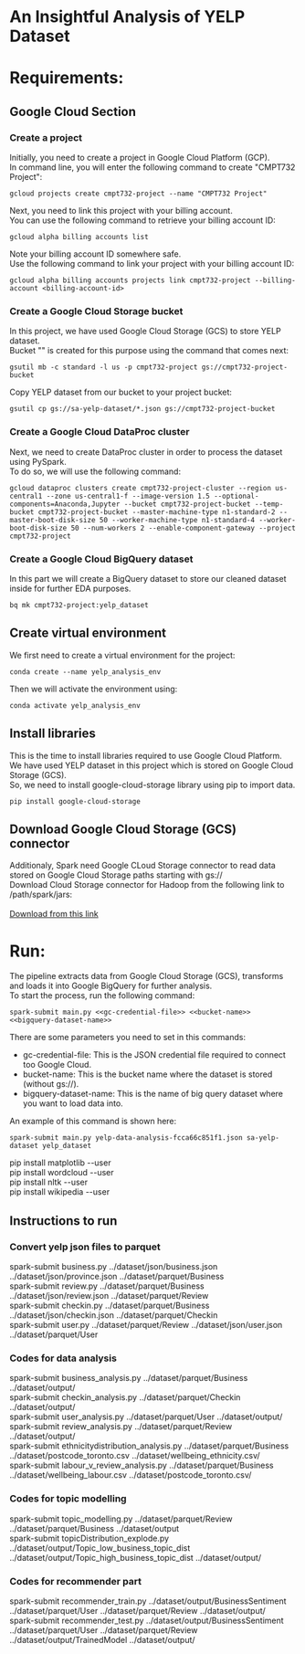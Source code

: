 # An Insightful Analysis of YELP Dataset

# Requirements:

## Google Cloud Section
### Create a project
Initially, you need to create a project in Google Cloud Platform (GCP). <br/>
In command line, you will enter the following command to create "CMPT732 Project":<br/>
```
gcloud projects create cmpt732-project --name "CMPT732 Project" 
```
Next, you need to link this project with your billing account.<br/>
You can use the following command to retrieve your billing account ID:<br/>
```
gcloud alpha billing accounts list
```
Note your billing account ID somewhere safe.<br/>
Use the following command to link your project with your billing account ID:<br/>
```
gcloud alpha billing accounts projects link cmpt732-project --billing-account <billing-account-id>
```

### Create a Google Cloud Storage bucket 
In this project, we have used Google Cloud Storage (GCS) to store YELP dataset.<br/>
Bucket "" is created for this purpose using the command that comes next:<br/>
```
gsutil mb -c standard -l us -p cmpt732-project gs://cmpt732-project-bucket
```
Copy YELP dataset from our bucket to your project bucket:
```
gsutil cp gs://sa-yelp-dataset/*.json gs://cmpt732-project-bucket
```

### Create a Google Cloud DataProc cluster
Next, we need to create DataProc cluster in order to process the dataset using PySpark.<br/>
To do so, we will use the following command:<br/>
```
gcloud dataproc clusters create cmpt732-project-cluster --region us-central1 --zone us-central1-f --image-version 1.5 --optional-components=Anaconda,Jupyter --bucket cmpt732-project-bucket --temp-bucket cmpt732-project-bucket --master-machine-type n1-standard-2 --master-boot-disk-size 50 --worker-machine-type n1-standard-4 --worker-boot-disk-size 50 --num-workers 2 --enable-component-gateway --project cmpt732-project
```

### Create a Google Cloud BigQuery dataset
In this part we will create a BigQuery dataset to store our cleaned dataset inside for further EDA purposes.<br/>
```
bq mk cmpt732-project:yelp_dataset
```

## Create virtual environment
We first need to create a virtual environment for the project: <br/>
```
conda create --name yelp_analysis_env
```

Then we will activate the environment using: <br/>
```
conda activate yelp_analysis_env
```

## Install libraries
This is the time to install libraries required to use Google Cloud Platform. <br/>
We have used YELP dataset in this project which is stored on Google Cloud Storage (GCS). <br/>
So, we need to install google-cloud-storage library using pip to import data. <br/>
```
pip install google-cloud-storage
```

## Download Google Cloud Storage (GCS) connector 
Additionaly, Spark need Google CLoud Storage connector to read data stored on Google Cloud Storage paths starting with gs:// <br/>
Download Cloud Storage connector for Hadoop from the following link to /path/spark/jars: <br/><br/>
[Download from this link](https://cloud.google.com/dataproc/docs/concepts/connectors/cloud-storage) <br/>

# Run:
The pipeline extracts data from Google Cloud Storage (GCS), transforms and loads it into Google BigQuery for further analysis.<br/>
To start the process, run the following command: <br/>
```
spark-submit main.py <<gc-credential-file>> <<bucket-name>> <<bigquery-dataset-name>>
```
There are some parameters you need to set in this commands:
- gc-credential-file: This is the JSON credential file required to connect too Google Cloud.
- bucket-name: This is the bucket name where the dataset is stored (without gs://).
- bigquery-dataset-name: This is the name of big query dataset where you want to load data into.

An example of this command is shown here:
```
spark-submit main.py yelp-data-analysis-fcca66c851f1.json sa-yelp-dataset yelp_dataset
```


pip install matplotlib --user <br/>
pip install wordcloud --user <br/>
pip install nltk --user <br/>
pip install wikipedia --user <br/>

## Instructions to run

### Convert yelp json files to parquet
spark-submit business.py ../dataset/json/business.json ../dataset/json/province.json ../dataset/parquet/Business <br/>
spark-submit review.py ../dataset/parquet/Business ../dataset/json/review.json ../dataset/parquet/Review <br/>
spark-submit checkin.py ../dataset/parquet/Business ../dataset/json/checkin.json ../dataset/parquet/Checkin <br/>
spark-submit user.py ../dataset/parquet/Review ../dataset/json/user.json ../dataset/parquet/User <br/>

### Codes for data analysis
spark-submit business_analysis.py ../dataset/parquet/Business ../dataset/output/ <br/>
spark-submit checkin_analysis.py ../dataset/parquet/Checkin ../dataset/output/ <br/>
spark-submit user_analysis.py ../dataset/parquet/User ../dataset/output/ <br/>
spark-submit review_analysis.py ../dataset/parquet/Review ../dataset/output/ <br/>
spark-submit ethnicitydistribution_analysis.py ../dataset/parquet/Business ../dataset/postcode_toronto.csv ../dataset/wellbeing_ethnicity.csv/ <br/>
spark-submit labour_v_review_analysis.py ../dataset/parquet/Business ../dataset/wellbeing_labour.csv ../dataset/postcode_toronto.csv/ <br/>

### Codes for topic modelling
spark-submit topic_modelling.py ../dataset/parquet/Review ../dataset/parquet/Business ../dataset/output <br/>
spark-submit topicDistribution_explode.py ../dataset/output/Topic_low_business_topic_dist ../dataset/output/Topic_high_business_topic_dist ../dataset/output/ <br/>

### Codes for recommender part
spark-submit recommender_train.py ../dataset/output/BusinessSentiment ../dataset/parquet/User ../dataset/parquet/Review ../dataset/output/ <br/>
spark-submit recommender_test.py ../dataset/output/BusinessSentiment ../dataset/parquet/User ../dataset/parquet/Review ../dataset/output/TrainedModel ../dataset/output/ <br/>
